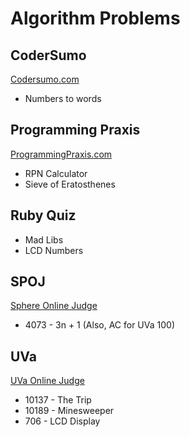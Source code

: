 # Algorithm Problems #

## CoderSumo ##

[Codersumo.com](http://codersumo.com)

* Numbers to words

## Programming Praxis ##

[ProgrammingPraxis.com](http://programmingpraxis.com)

* RPN Calculator
* Sieve of Eratosthenes

## Ruby Quiz ##

* Mad Libs
* LCD Numbers

## SPOJ ##

[Sphere Online Judge](http://www.spoj.pl)

* 4073 - 3n + 1 (Also, AC for UVa 100)

## UVa ##

[UVa Online Judge](http://uva.onlinejudge.org)

* 10137 - The Trip
* 10189 - Minesweeper
* 706 - LCD Display
